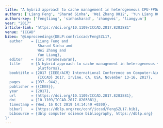 ```yaml
---
title: "A hybrid approach to cache management in heterogeneous CPU-FPGA platforms"
authors: ['Liang Feng', 'Sharad Sinha', 'Wei Zhang 0012', 'Yun Liang 0001']
authors-key: ['fengliang', 'sinhasharad', 'zhangwei', 'liangyun']
year: "2017"
article-link: "https://doi.org/10.1109/ICCAD.2017.8203881"
venue: "ICCAD"
bibex: "@inproceedings{DBLP:conf/iccad/FengSZL17,
  author    = {Liang Feng and
               Sharad Sinha and
               Wei Zhang and
               Yun Liang},
  editor    = {Sri Parameswaran},
  title     = {A hybrid approach to cache management in heterogeneous {CPU-FPGA}
               platforms},
  booktitle = {2017 {IEEE/ACM} International Conference on Computer-Aided Design,
               {ICCAD} 2017, Irvine, CA, USA, November 13-16, 2017},
  pages     = {937--944},
  publisher = {{IEEE}},
  year      = {2017},
  url       = {https://doi.org/10.1109/ICCAD.2017.8203881},
  doi       = {10.1109/ICCAD.2017.8203881},
  timestamp = {Wed, 16 Oct 2019 14:14:49 +0200},
  biburl    = {https://dblp.org/rec/conf/iccad/FengSZL17.bib},
  bibsource = {dblp computer science bibliography, https://dblp.org}
}"
---
```

